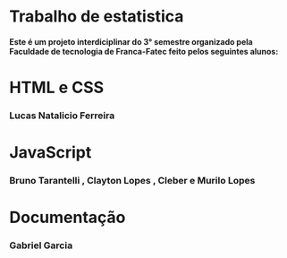 # Trabalho de estatistica
<h4>Este é um projeto interdiciplinar do 3° semestre organizado pela Faculdade de tecnologia de Franca-Fatec
feito pelos seguintes alunos:</h4>
<h1>HTML e CSS</h1>
  <h3>Lucas Natalicio Ferreira</h3>
<h1>JavaScript</h1>
  <h3>Bruno Tarantelli ,
  Clayton Lopes , Cleber e Murilo Lopes</h3>
 <h1>Documentação</h1>
  <h3>Gabriel Garcia</h3>
